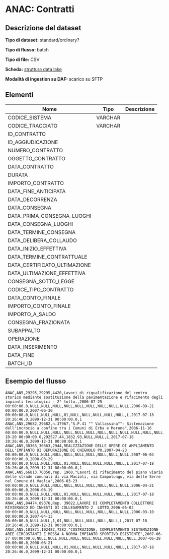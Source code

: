 # ANAC: Contratti

## Descrizione del dataset



**Tipo di dataset:** standard/ordinary?

**Tipo di flusso:** batch

**Tipo di file:** CSV

**Scheda:** [struttura data lake](ANAC_UPSI_StrutturaDataLakeANAC_V1.pdf)

**Modalità di ingestion su DAF:** scarico su SFTP


## Elementi

| Nome | Tipo   | Descrizione                     |
|------|--------|---------------------------------|
| CODICE_SISTEMA | VARCHAR |
| CODICE_TRACCIATO | VARCHAR |
| ID_CONTRATTO | |
| ID_AGGIUDICAZIONE | |
| NUMERO_CONTRATTO | |
| OGGETTO_CONTRATTO | |
| DATA_CONTRATTO | |
| DURATA | |
| IMPORTO_CONTRATTO | |
| DATA_FINE_ANTICIPATA | |
| DATA_DECORRENZA | |
| DATA_CONSEGNA | |
| DATA_PRIMA_CONSEGNA_LUOGHI | |
| DATA_CONSEGNA_LUOGHI | |
| DATA_TERMINE_CONSEGNA | |
| DATA_DELIBERA_COLLAUDO | |
| DATA_INIZIO_EFFETTIVA | |
| DATA_TERMINE_CONTRATTUALE | |
| DATA_CERTIFICATO_ULTIMAZIONE | |
| DATA_ULTIMAZIONE_EFFETTIVA | |
| CONSEGNA_SOTTO_LEGGE | |
| CODICE_TIPO_CONTRATTO | |
| DATA_CONTO_FINALE | |
| IMPORTO_CONTO_FINALE | |
| IMPORTO_A_SALDO | |
| CONSEGNA_FRAZIONATA
| SUBAPPALTO | |
| OPERAZIONE
| DATA_INSERIMENTO
| DATA_FINE
| BATCH_ID

## Esempio del flusso

```
ANAC,AN5,29295,29295,4420,Lavori di riqualificazione del centro storico mediante sostituzione della pavimentazione e rifacimento degli impianti tecnologici - 2° lotto.,2006-07-25 00:00:00.0,NULL,NULL,NULL,NULL,NULL,NULL,NULL,NULL,NULL,2006-09-21 00:00:00.0,2007-06-30 00:00:00.0,NULL,NULL,NULL,01,NULL,NULL,NULL,NULL,NULL,L,2017-07-18 20:26:46.0,2099-12-31 00:00:00.0,1
ANAC,AN5,29682,29682,n.37967,"S.P.41 "" Vallassina""- Sistemazione dell'incrocio a confine tra i Comuni di Erba e Merone",2006-11-16 00:00:00.0,NULL,NULL,NULL,NULL,NULL,NULL,NULL,NULL,NULL,NULL,NULL,NULL,NULL,NULL,01,2007-10-20 00:00:00.0,292527.44,1832.93,NULL,NULL,L,2017-07-18 20:26:46.0,2099-12-31 00:00:00.0,1
ANAC,AN5,30363,30363,2944,REALIZZAZIONE DELLE OPERE DI AMPLIAMENTO DELL'IMPIANTO DI DEPURAZIONE DI CHIGNOLO PO,2007-04-23 00:00:00.0,NULL,NULL,NULL,NULL,NULL,NULL,NULL,NULL,NULL,2007-06-04 00:00:00.0,2008-03-29 00:00:00.0,NULL,NULL,NULL,01,NULL,NULL,NULL,NULL,NULL,L,2017-07-18 20:26:46.0,2099-12-31 00:00:00.0,1
ANAC,AN5,66813,70350,rep. 1960,"Lavori di rifacimento del piano viario delle strade comunali di via Macioli, via Campolungo, via delle Serre nel Comune di Vaglia",2006-03-23 00:00:00.0,NULL,NULL,NULL,NULL,NULL,NULL,NULL,NULL,NULL,2006-04-21 00:00:00.0,2006-06-19 00:00:00.0,NULL,NULL,NULL,01,NULL,NULL,NULL,NULL,NULL,L,2017-07-18 20:26:46.0,2099-12-31 00:00:00.0,1
ANAC,AN5,84474,89376,Rep. 39022,LAVORI DI COMPLETAMENTO COLLETTORE RIVIERASCO ED INNESTI DI COLLEGAMENTO 2  LOTTO,2006-05-02 00:00:00.0,NULL,NULL,NULL,NULL,NULL,NULL,NULL,NULL,NULL,2006-03-10 00:00:00.0,2007-04-13 00:00:00.0,NULL,NULL,1,01,NULL,NULL,NULL,NULL,NULL,L,2017-07-18 20:26:46.0,2099-12-31 00:00:00.0,1
ANAC,AN5,101871,102482,7282,"COSTRUZIONE, COMPLETAMENTO SISTEMAZIONE AREE CIRCOSTANTI E MESSA A NORMA IMPIANTO SPORTIVO ESISTENTE",2007-06-27 00:00:00.0,NULL,NULL,NULL,NULL,NULL,NULL,NULL,NULL,NULL,2007-06-28 00:00:00.0,2008-06-21 00:00:00.0,NULL,NULL,NULL,01,NULL,NULL,NULL,NULL,NULL,L,2017-07-18 20:26:46.0,2099-12-31 00:00:00.0,1

```
